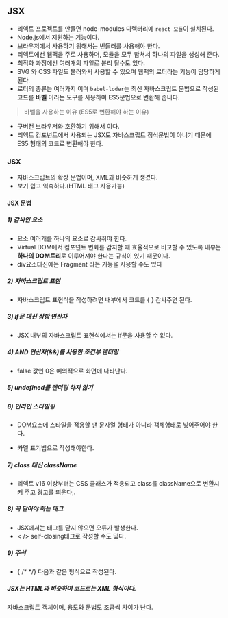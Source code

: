 ## JSX

- 리액트 프로젝트를 만들면 node-modules 디렉터리에 `react 모듈`이 설치된다.
- Node.js에서 지원하는 기능이다.
- 브라우저에서 사용하기 위해서는 번들러를 사용해야 한다.
- 리액트에선 웹팩을 주로 사용하며, 모듈을 모두 합쳐서 하나의 파일을 생성해 준다.
- 최적화 과정에선 여러개의 파일로 분리 될수도 있다.
- SVG 와 CSS 파일도 불러와서 사용할 수 있으며 웹팩의 로더라는 기능이 담당하게 된다.
- 로더의 종류는 여러가지 이며 `babel-loder`는 최신 자바스크립트 문법으로 작성된 코드를 **바벨** 이라는 도구를 사용하여 ES5문법으로 변환해 줍니다.



> 바벨을 사용하는 이유 (ES5로 변환해야 하는 이유)

- 구버전 브라우저와 호환하기 위해서 이다.
- 리액트 컴포넌트에서 사용되는 JSX도 자바스크립트 정식문법이 아니기 때문에 ES5 형태의 코드로 변환해야 한다.



### JSX

- 자바스크립트의 확장 문법이며, XML과 비슷하게 생겼다.
- 보기 쉽고 익숙하다.(HTML 태그 사용가능)



#### JSX 문법

##### 1) 감싸인 요소

- 요소 여러개를 하나의 요소로 감싸줘야 한다.
- Virtual DOM에서 컴포넌트 변화를 감지할 때 효율적으로 비교할 수 있도록 내부는 **하나의 DOM트리**로 이루어져야 한다는 규칙이 있기 때문이다.
- div요소대신에는 Fragment 라는 기능을 사용할 수도 있다

##### 2) 자바스크립트 표현
- 자바스크립트 표현식을 작성하려면 내부에서 코드를 { } 감싸주면 된다.
##### 3)  if문 대신 삼항 연산자

- JSX 내부의 자바스크립트 표현식에서는 if문을 사용할 수 없다.

##### 4) AND 연산자(&&)를 사용한 조건부 렌더링

- false 값인 0은 예외적으로 화면에 나타난다.

##### 5) undefined를 렌더링 하지 않기

##### 6) 인라인 스타일링

- DOM요소에 스타일을 적용할 땐 문자열 형태가 아니라 객체형태로 넣어주어야 한다.

- 카멜 표기법으로 작성해야한다.

##### 7) class 대신 className

- 리액트 v16 이상부터는 CSS 클래스가 적용되고 class를  className으로 변환시켜 주고 경고를 띄운다,.

##### 8)  꼭 닫아야 하는 태그

- JSX에서는 태그를 닫지 않으면 오류가 발생한다.
- < /> self-closing태그로 작성할 수도 있다.

##### 9)  주석

- { /* */} 다음과 같은 형식으로 작성된다.



##### JSX는 HTML과 비슷하며 코드로는 XML 형식이다.

자바스크립트 객체이며, 용도와 문법도 조금씩 차이가 난다.

